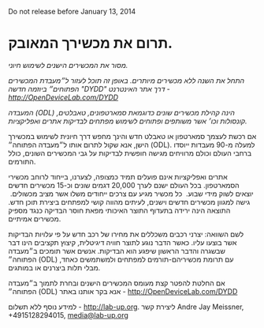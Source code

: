 ‏Do not release before January 13, 2014

# תרום את מכשירך המאובק.

*מסור את המכשירים הישנים לשימוש חיוני.*

*התחל את השנה ללא מכשירים מיותרים. באופן זה תוכל לעזור ל״מעבדת המכשירים הפתוחים״ ביוזמה חדשה "DYDD" דרך אתר האינטרנט - http://OpenDeviceLab.com/DYDD*

*המעבדה (ODL) הינה קהילת מכשירים שונים כדוגמאת סמארטפונים, טאבלטים, קונסולות וכו׳ אשר משותפים ופתוחים לשימוש מפתחים לבדיקות אתרים ואפליקציות.* 

אם רכשת לעצמך סמארטפון או טאבלט חדש והינך מחפש דרך חיונית לשימוש במכשירך הישן, אנא שקול לתרום אותו ל״מעבדה הפתוחה״ (ODL).
למעלה מ-90 מעבדות ייוסדו ברחבי העולם וכולם מרוויחים מגישה חופשית לבדיקות על גבי המכשירים השונים, כולל התורמים. 

אתרים ואפליקציות אינם פועלים תמיד כמצופה, לצערנו, בייחוד לרוחב מכשירי הסמארטפון. בכל העולם ישנם לערך 20,000 דגמים שונים וכ-15 מכשירים חדשים יוצאים לשוק מידי שבוע. 
כל מכשיר מגיע עם צרכים ייחודים משלו אשר מציב מכשולים. 
גישה למגוון מכשירים חדשים וישנים, לעיתים מהווה קושי למפתחים ביצירת תוכן חדש.
התוצאה הינה ירידה בתעדוף התוצר האיכותי מפאת חוסר הבדיקה כנגד מספיק מכשירים אמיתיים. 

לשם השוואה: יצרני רכבים משכללים את מחירו של רכב חדש על פי עלויות הבדיקות אשר בוצעו עליו.
כאשר הדבר נוגע לתוצר חוויה דיגיטלית, קיצוץ תקציבים הינו דבר שבשגרה והדבר הראשון שיפגע הוא הבדיקות. אנשים אשר תומכים ב״מעבדה הפתוחה״ (ODL) עם תרומת מכשיריהם-תורמים למפתחים ולמשתמשים כאחד, מבלי תלות ביצרנים או במותגים.

אם החלטת להפטר קצת מעומס המכשירים הישנים ובחרת לתמוך ב״מעבדה הפתוחה״ (ODL) אנא בקר אותנו באתר - http://OpenDeviceLab.com/DYDD

למידע נוסף ללא תשלום - http://lab-up.org.
ליצירת קשר Andre Jay Meissner, +4915128294015, media@lab-up.org
